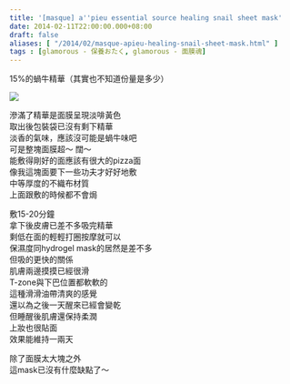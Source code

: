 ```yaml
---
title: '[masque] a''pieu essential source healing snail sheet mask'
date: 2014-02-11T22:00:00.000+08:00
draft: false
aliases: [ "/2014/02/masque-apieu-healing-snail-sheet-mask.html" ]
tags : [glamorous - 保養おたく, glamorous - 面膜魂]
---
```


15%的蝸牛精華（其實也不知道份量是多少）  

![](/images/apieusnail.jpg)

滲滿了精華是面膜呈現淡啡黃色  
取出後包裝袋已沒有剩下精華  
淡香的氣味，應該沒可能是蝸牛味吧  
可是整塊面膜超～ 闊～  
能敷得剛好的面應該有很大的pizza面  
像我這塊面要下一些功夫才好好地敷  
中等厚度的不織布材質  
上面跟敷的時候都不會焗  
  
敷15-20分鐘  
拿下後皮膚已差不多吸完精華  
剩低在面的輕輕打圈按摩就可以  
保濕度同hydrogel mask的居然是差不多  
但吸的更快的關係  
肌膚兩邊摸摸已經很滑  
T-zone與下巴位置都軟軟的  
這種滑滑油帶清爽的感覺  
還以為之後一天醒來已經會變乾  
但睡醒後肌膚還保持柔潤  
上妝也很貼面  
效果能維持一兩天  
  
除了面膜太大塊之外  
這mask已沒有什麼缺點了～
